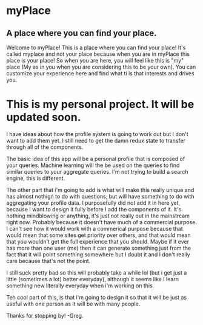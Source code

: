 # myPlace
## A place where you can find your place.
Welcome to myPlace! This is a place where you can find your place! 
It's called myplace and not your place because when you are in myPlace this place is your place! 
So when you are here, you will feel like this is "my" place (My as in you when you are considering this to be your own).
You can customize your experience here and find what ti is that interests and drives you.

# This is my personal project. It will be updated soon.
I have ideas about how the profile system is going to work out but I don't want to add them yet.
I still need to get the damn redux state to transfer through all of the components.

The basic idea of this app will be a personal profile that is composed of your queries.
Machine learning will the be used on the queries to find similar queries to your aggregate queries.
I'm not trying to build a search engine, this is different.

The other part that i'm going to add is what will make this really unique and has almost nothign to do with questions, but will 
have something to do with aggregating your profile data. I purposefully did not add it in here yet, because I want to design it fully
before I add the components of it. It's nothing mindblowing or anything, it's just not really out in the mainstream right now.
Probably because it doesn't have much of a commercial purpose. I can't see how it would work with a commerical purpose because that would mean that some sites get
priority over others, and that would mean that you wouldn't get the full experience that you should. Maybe if it ever has more than one user (me) then it can generate something
just from the fact that it will point something somewhere but I doubt it and I don't really care because that's not the point.

I still suck pretty bad so this will probably take a while lol (but i get just a little (sometimes a lot) better everyday), although it seems like I learn something new literally everyday when i'm working on this.

Teh cool part of this, is that i'm going to design it so that it will be just as useful with one person as it will be with many people.

Thanks for stopping by!
-Greg.



